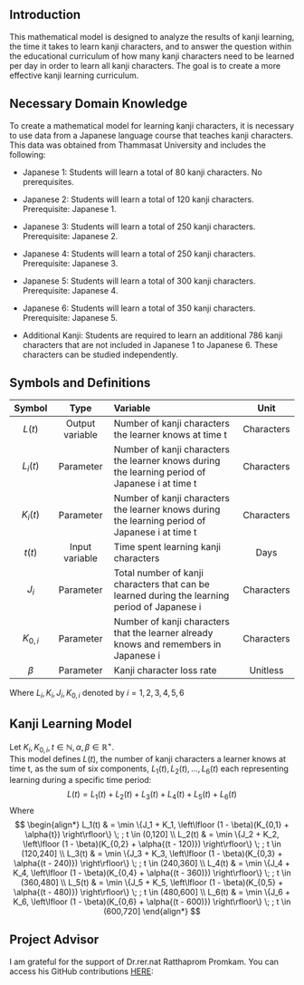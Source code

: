 ## Introduction
This mathematical model is designed to analyze the results of kanji learning, the time it takes to learn kanji characters, and to answer the question within the educational curriculum of how many kanji characters need to be learned per day in order to learn all kanji characters. The goal is to create a more effective kanji learning curriculum.

## Necessary Domain Knowledge
To create a mathematical model for learning kanji characters, it is necessary to use data from a Japanese language course that teaches kanji characters. This data was obtained from Thammasat University and includes the following:
* Japanese 1: Students will learn a total of 80 kanji characters. No prerequisites.

* Japanese 2: Students will learn a total of 120 kanji characters. Prerequisite: Japanese 1.

* Japanese 3: Students will learn a total of 250 kanji characters. Prerequisite: Japanese 2.

* Japanese 4: Students will learn a total of 250 kanji characters. Prerequisite: Japanese 3.

* Japanese 5: Students will learn a total of 300 kanji characters. Prerequisite: Japanese 4.

* Japanese 6: Students will learn a total of 350 kanji characters. Prerequisite: Japanese 5.

* Additional Kanji: Students are required to learn an additional 786 kanji characters that are not included in Japanese 1 to Japanese 6. These characters can be studied independently.

## Symbols and Definitions
Symbol | Type | Variable | Unit
| :---: | :---: | :--- | :---:
$L(t)$  | Output variable | Number of kanji characters the learner knows at time t | Characters
$L_i(t)$  | Parameter | Number of kanji characters the learner knows during the learning period of Japanese i at time t | Characters
$K_i(t)$  | Parameter | Number of kanji characters the learner knows during the learning period of Japanese i at time t | Characters
$t(t)$  | Input variable | Time spent learning kanji characters | Days
$J_i$  | Parameter | Total number of kanji characters that can be learned during the learning period of Japanese i | Characters
$K_{0,i}$  | Parameter | Number of kanji characters that the learner already knows and remembers in Japanese i | Characters
$β$  | Parameter | Kanji character loss rate | Unitless

Where $L_i, K_i, J_i, K_{0,i}$ denoted by $i = 1,2,3,4,5,6$

## Kanji Learning Model
Let $K_i , K_{0,i} , t \in \mathbb{N} , \alpha , \beta \in \mathbb{R}^+$. <br>
This model defines $L(t)$, the number of kanji characters a learner knows at time t, as the sum of six components, $L_1(t),L_2(t),...,L_6(t)$ each representing learning during a specific time period:
$$ L(t) = L_1(t) + L_2(t) + L_3(t) + L_4(t) + L_5(t) + L_6(t) $$
Where
$$
\begin{align*}
L_1(t) & = \min \{J_1 + K_1, \left\lfloor (1 - \beta)(K_{0,1} + \alpha{t}) \right\rfloor\} \; ; t \in (0,120] \\
L_2(t) & = \min \{J_2 + K_2, \left\lfloor (1 - \beta)(K_{0,2} + \alpha{(t - 120)}) \right\rfloor\} \; ; t \in (120,240] \\
L_3(t) & = \min \{J_3 + K_3, \left\lfloor (1 - \beta)(K_{0,3} + \alpha{(t - 240)}) \right\rfloor\} \; ; t \in (240,360] \\
L_4(t) & = \min \{J_4 + K_4, \left\lfloor (1 - \beta)(K_{0,4} + \alpha{(t - 360)}) \right\rfloor\} \; ; t \in (360,480] \\
L_5(t) & = \min \{J_5 + K_5, \left\lfloor (1 - \beta)(K_{0,5} + \alpha{(t - 480)}) \right\rfloor\} \; ; t \in (480,600] \\
L_6(t) & = \min \{J_6 + K_6, \left\lfloor (1 - \beta)(K_{0,6} + \alpha{(t - 600)}) \right\rfloor\} \; ; t \in (600,720] 
\end{align*}
$$

## Project Advisor
I am grateful for the support of Dr.rer.nat Ratthaprom Promkam. You can access his GitHub contributions [HERE](https://github.com/epsilonxe):